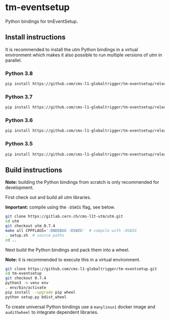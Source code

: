 # tm-eventsetup

Python bindings for tmEventSetup.

## Install instructions

It is recommended to install the utm Python bindings in a virtual environment
which makes it also possible to run multiple versions of utm in parallel.


### Python 3.8

```bash
pip install https://github.com/cms-l1-globaltrigger/tm-eventsetup/releases/download/0.7.4/tm_eventsetup-0.7.4-cp38-cp38-manylinux1_x86_64.whl
```

### Python 3.7

```bash
pip install https://github.com/cms-l1-globaltrigger/tm-eventsetup/releases/download/0.7.4/tm_eventsetup-0.7.4-cp37-cp37m-manylinux1_x86_64.whl
```

### Python 3.6

```bash
pip install https://github.com/cms-l1-globaltrigger/tm-eventsetup/releases/download/0.7.4/tm_eventsetup-0.7.4-cp36-cp36m-manylinux1_x86_64.whl
```

### Python 3.5

```bash
pip install https://github.com/cms-l1-globaltrigger/tm-eventsetup/releases/download/0.7.4/tm_eventsetup-0.7.4-cp35-cp35m-manylinux1_x86_64.whl
```

## Build instructions

**Note:** building the Python bindings from scratch is only recommended for
development.

First check out and build all utm libraries.

**Important:** compile using the `-DSWIG` flag, see below.

```bash
git clone https://gitlab.cern.ch/cms-l1t-utm/utm.git
cd utm
git checkout utm_0.7.4
make all CPPFLAGS='-DNDEBUG -DSWIG'  # compile with -DSWIG
. setup.sh  # source paths
cd ..
```

Next build the Python bindings and pack them into a wheel.

**Note:** it is recommended to execute this in a virtual environment.

```bash
git clone https://github.com/cms-l1-globaltrigger/tm-eventsetup.git
cd tm-eventsetup
git checkout 0.7.4
python3 -m venv env
. env/bin/activate
pip install --upgrade pip wheel
python setup.py bdist_wheel
```

To create universal Python bindings use a `manylinux1` docker image and `audithwheel` to integrate dependent libraries.
